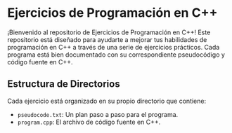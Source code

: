# Ejercicios de Programación en C++

¡Bienvenido al repositorio de Ejercicios de Programación en C++! Este repositorio está diseñado para ayudarte a mejorar tus habilidades de programación en C++ a través de una serie de ejercicios prácticos. Cada programa está bien documentado con su correspondiente pseudocódigo y código fuente en C++.

## Estructura de Directorios

Cada ejercicio está organizado en su propio directorio que contiene:
- `pseudocode.txt`: Un plan paso a paso para el programa.
- `program.cpp`: El archivo de código fuente en C++.
